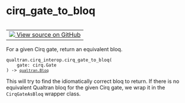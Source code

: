 # cirq_gate_to_bloq


<table class="tfo-notebook-buttons tfo-api nocontent" align="left">
<td>
  <a target="_blank" href="https://github.com/quantumlib/Qualtran/blob/main/qualtran/cirq_interop/_cirq_to_bloq.py#L324-L420">
    <img src="https://www.tensorflow.org/images/GitHub-Mark-32px.png" />
    View source on GitHub
  </a>
</td>
</table>



For a given Cirq gate, return an equivalent bloq.


<pre class="devsite-click-to-copy prettyprint lang-py tfo-signature-link">
<code>qualtran.cirq_interop.cirq_gate_to_bloq(
    gate: cirq.Gate
) -> <a href="../../qualtran/Bloq.html"><code>qualtran.Bloq</code></a>
</code></pre>



<!-- Placeholder for "Used in" -->

This will try to find the idiomatically correct bloq to return. If there is no equivalent
Qualtran bloq for the given Cirq gate, we wrap it in the `CirqGateAsBloq` wrapper class.
